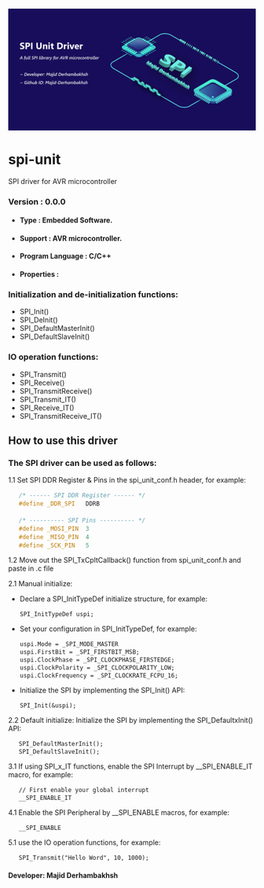 ![Banner](SPI-Unit.jpg)

# spi-unit
SPI driver for AVR microcontroller

### Version : 0.0.0

- #### Type : Embedded Software.

- #### Support : AVR microcontroller.

- #### Program Language : C/C++

- #### Properties :

### Initialization and de-initialization functions:
- SPI_Init()
- SPI_DeInit()
- SPI_DefaultMasterInit()
- SPI_DefaultSlaveInit()

### IO operation functions:
- SPI_Transmit()
- SPI_Receive()
- SPI_TransmitReceive()
- SPI_Transmit_IT()
- SPI_Receive_IT()
- SPI_TransmitReceive_IT()

## How to use this driver

### The SPI driver can be used as follows:
1.1  Set SPI DDR Register & Pins in the spi_unit_conf.h header, for example:  
```c++
   /* ------ SPI DDR Register ------ */
   #define _DDR_SPI   DDRB  
   
   /* ---------- SPI Pins ---------- */  
   #define _MOSI_PIN  3  
   #define _MISO_PIN  4  
   #define _SCK_PIN   5  
```
1.2  Move out the SPI_TxCpltCallback() function from spi_unit_conf.h and paste in .c file
       
2.1  Manual initialize:  
-  Declare a SPI_InitTypeDef initialize structure, for example:  

       SPI_InitTypeDef uspi;
       
-  Set your configuration in SPI_InitTypeDef, for example:

       uspi.Mode = _SPI_MODE_MASTER  
       uspi.FirstBit = _SPI_FIRSTBIT_MSB;  
       uspi.ClockPhase = _SPI_CLOCKPHASE_FIRSTEDGE;  
       uspi.ClockPolarity = _SPI_CLOCKPOLARITY_LOW;  
       uspi.ClockFrequency = _SPI_CLOCKRATE_FCPU_16;  

-  Initialize the SPI by implementing the SPI_Init() API:  

       SPI_Init(&uspi);

2.2  Default initialize: Initialize the SPI by implementing the SPI_DefaultxInit() API:
      
       SPI_DefaultMasterInit();   
       SPI_DefaultSlaveInit(); 
 
3.1  If using SPI_x_IT functions, enable the SPI Interrupt by __SPI_ENABLE_IT macro, for example:  
          
       // First enable your global interrupt   
       __SPI_ENABLE_IT

4.1  Enable the SPI Peripheral by __SPI_ENABLE macros, for example:  
     
       __SPI_ENABLE

5.1  use the IO operation functions, for example:  

       SPI_Transmit("Hello Word", 10, 1000);  

#### Developer: Majid Derhambakhsh
